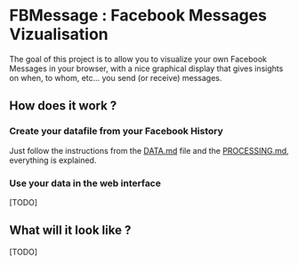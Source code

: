# FBMessage : Facebook Messages Vizualisation

The goal of this project is to allow you to visualize your own Facebook Messages in your browser, with a nice graphical display that gives insights on when, to whom, etc... you send (or receive) messages. 

## How does it work ? 

### Create your datafile from your Facebook History
Just follow the instructions from the <a href="/DATA.md"> DATA.md</a> file and the <a href="/PROCESSING.md"> PROCESSING.md</a>, everything is explained. 

### Use your data in the web interface
[TODO]

## What will it look like ? 
[TODO]
